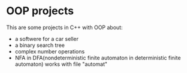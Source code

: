 # OOP projects
This are some projects in C++ with OOP about:
-  a softwere for a car seller
-  a binary search tree 
-  complex number operations
-  NFA in DFA(nondeterministic finite automaton in deterministic finite automaton) works with file "automat"
